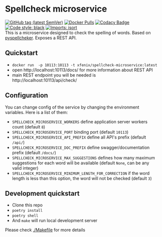 # Spellcheck microservice
[![GitHub tag (latest SemVer)](https://img.shields.io/github/v/tag/xfenix/spellcheck-microservice?label=version)](https://github.com/xfenix/spellcheck-microservice/releases)
[![Docker Pulls](https://img.shields.io/docker/pulls/xfenix/spellcheck-microservice)](https://hub.docker.com/r/xfenix/spellcheck-microservice)
[![Codacy Badge](https://app.codacy.com/project/badge/Coverage/297c021d5a464b9fafa410b509286507)](https://www.codacy.com/gh/xfenix/spellcheck-microservice/dashboard?utm_source=github.com&utm_medium=referral&utm_content=xfenix/spellcheck-microservice&utm_campaign=Badge_Coverage)
<a href="https://github.com/psf/black"><img alt="Code style: black" src="https://img.shields.io/badge/code%20style-black-000000.svg"></a>
[![Imports: isort](https://img.shields.io/badge/imports-isort-%231674b1?style=flat&labelColor=ef8336)](https://timothycrosley.github.io/isort/)<br>
This is a microservice designed to check the spelling of words. Based on [pyspellcheker](https://pypi.org/project/pyspellchecker/). Exposes a REST API.

## Quickstart
* `docker run  -p 10113:10113 -t xfenix/spellcheck-microservice:latest`
* open http://localhost:10113/docs/ for more information about REST API
* main REST endpoint you will be needed is http://localhost:10113/api/check/

## Configuration
You can change config of the service by changing the environment variables. Here is a list of them:
* `SPELLCHECK_MICROSERVICE_WORKERS` define application server workers count (default `8`)
* `SPELLCHECK_MICROSERVICE_PORT` binding port (default `10113`)
* `SPELLCHECK_MICROSERVICE_API_PREFIX` define all API's prefix (default `/api/`)
* `SPELLCHECK_MICROSERVICE_DOC_PREFIX` define swagger/documentation prefix (default `/docs/`)
* `SPELLCHECK_MICROSERVICE_MAX_SUGGESTIONS` defines how many maximum suggestions for each word will be available (default `None`, can be any valid integer)
* `SPELLCHECK_MICROSERVICE_MINIMUM_LENGTH_FOR_CORRECTION` if the word length is less than this option, the word will not be checked (default `3`)

## Development quickstart
* Clone this repo
* `poetry install`
* `poetry shell`
* And `make` will run local development server

Please check [./Makefile](./Makefile) for more details
